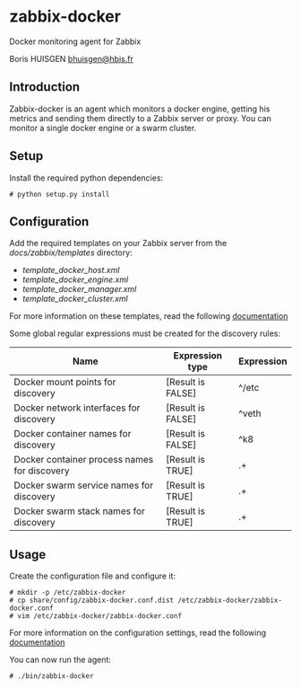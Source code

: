 # zabbix-docker

Docker monitoring agent for Zabbix

Boris HUISGEN <bhuisgen@hbis.fr>

## Introduction

Zabbix-docker is an agent which monitors a docker engine, getting his metrics and sending them directly to a Zabbix 
server or proxy. You can monitor a single docker engine or a swarm cluster.

## Setup

Install the required python dependencies:

    # python setup.py install

## Configuration

Add the required templates on your Zabbix server from the *docs/zabbix/templates* directory:

- *template_docker_host.xml*
- *template_docker_engine.xml*
- *template_docker_manager.xml*
- *template_docker_cluster.xml*

For more information on these templates, read the following [documentation](doc/TEMPLATES.md) 

Some global regular expressions must be created for the discovery rules:

| Name                                         | Expression type   | Expression        |
|----------------------------------------------|-------------------|-------------------|
| Docker mount points for discovery            | [Result is FALSE] | ^/etc             | 
| Docker network interfaces for discovery      | [Result is FALSE] | ^veth             |
| Docker container names for discovery         | [Result is FALSE] | ^k8               |
| Docker container process names for discovery | [Result is TRUE]  | .+                |
| Docker swarm service names for discovery     | [Result is TRUE]  | .+                |
| Docker swarm stack names for discovery       | [Result is TRUE]  | .+                |

## Usage

Create the configuration file and configure it:

    # mkdir -p /etc/zabbix-docker
    # cp share/config/zabbix-docker.conf.dist /etc/zabbix-docker/zabbix-docker.conf
    # vim /etc/zabbix-docker/zabbix-docker.conf

For more information on the configuration settings, read the following [documentation](doc/CONFIG.md)

You can now run the agent:

    # ./bin/zabbix-docker
